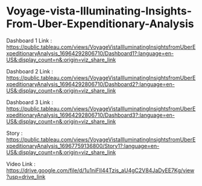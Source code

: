 # Voyage-vista-Illuminating-Insights-From-Uber-Expenditionary-Analysis

Dashboard 1 Link : https://public.tableau.com/views/VoyageVistaIlluminatingInsightsfromUberExpeditionaryAnalysis_16964292806710/Dashboard1?:language=en-US&:display_count=n&:origin=viz_share_link

Dashboard 2 Link : https://public.tableau.com/views/VoyageVistaIlluminatingInsightsfromUberExpeditionaryAnalysis_16964292806710/Dashboard2?:language=en-US&:display_count=n&:origin=viz_share_link

Dashboard 3 Link : https://public.tableau.com/views/VoyageVistaIlluminatingInsightsfromUberExpeditionaryAnalysis_16964292806710/Dashboard3?:language=en-US&:display_count=n&:origin=viz_share_link


Story : https://public.tableau.com/views/VoyageVistaIlluminatingInsightsfromUberExpeditionaryAnalysis_16967759136800/Story1?:language=en-US&:display_count=n&:origin=viz_share_link

Video Link : https://drive.google.com/file/d/1u1niFIl44Tzis_aU4gC2V84JaDyEE7Kg/view?usp=drive_link 

